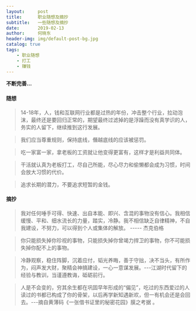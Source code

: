 ```yaml
---
layout:     post
title:      职业随想及摘抄
subtitle:   一些随想及摘抄
date:       2019-02-13
author:     何晓东
header-img: img/default-post-bg.jpg
catalog: true
tags:
    - 职业随想
    - 打工
    - 赚钱
---
```


<i class='icon-heart-empty'></i> **不断完善...** <i class="icon-adjust"></i>

#### 随想                                                          
>14-18年，人，钱和互联网行业都是过热的年份，冲击整个行业，拉动泡沫，最终还是要回归正常的，期望最终过滤掉的是浮躁而没有真学识的人，务实的人留下，继续推到这行发展。

>我们应当尊重规则，保持底线，僭越底线的应该被惩罚。

>吃一家富一家，拿老板的工资就让他变得更富有，这样才是利益共同体。

>干活就认真为老板打工，尽自己所能，尽心尽力和偷懒都会成为习惯，时间会放大习惯的代价。

>追求长期的潜力，不要追求短暂的金钱。

#### 摘抄
>我对任何唾手可得、快速、出自本能、即兴、含混的事物没有信心。我相信缓慢、平和、细水流长的力量，踏实，冷静。我不相信缺乏自律精神，不自我建设，不努力，可以得到个人或集体的解放。
                                                            ----- 杰克伯格
                                                            
>你只能损失掉你珍视的事物，只能损失掉你曾竭力捍卫的事物，你不可能损失掉你配不上的事物。

>冷静观察，稳住阵脚，沉着应付，韬光养晦，善于守拙，决不当头，有所作为，闷声发大财，聚精会神搞建设，一心一意谋发展。---江湖时代留下的经验与教训，当谨遵教诲，砥砺前行。

>人是不会变的，穷其余生都在巩固早年形成的“偏见”，吃过的东西爱过的人读过的书都已构成了你的骨架，以后再学新知遇新欢，但一有机会还是会回去。---摘自黄薄码《一张借书证里的秘密花园》膜之考据 。
